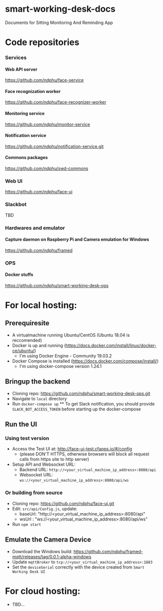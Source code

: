 # smart-working-desk-docs
Documents for Sitting Monitoring And Reminding App

# Code repositories
### Services
#### Web API server
   https://github.com/ndphu/face-service
   
#### Face recognization worker
   https://github.com/ndphu/face-recognizer-worker

#### Monitoring service
   https://github.com/ndphu/monitor-service

#### Notification service
   https://github.com/ndphu/notification-service.git
   
#### Commons packages
   https://github.com/ndphu/swd-commons
 
### Web UI
   https://github.com/ndphu/face-ui

### Slackbot
   TBD

### Hardwares and emulator
#### Capture daemon on Raspberry Pi and Camera emulation for Windows
   https://github.com/ndphu/framed

### OPS
#### Docker stuffs
   https://github.com/ndphu/smart-working-desk-ops



# For local hosting:
## Prerequiresite
 * A virtualmachine running Ubuntu/CentOS (Ubuntu 18.04 is reccomended)
 * Docker is up and running (https://docs.docker.com/install/linux/docker-ce/ubuntu/)
    * I'm using Docker Engine - Community 19.03.2
 * Docker Compose is installed (https://docs.docker.com/compose/install/)
    * I'm using docker-compose version 1.24.1
    
## Bringup the backend
 * Cloning repo: https://github.com/ndphu/smart-working-desk-ops.git
 * Navigate to `local` directory
 * Run `docker-compose up`
 ** To get Slack notification, you should provide `SLACK_BOT_ACCESS_TOKEN` before starting up the docker-compose

## Run the UI
### Using test version
 * Access the Test UI at: http://face-ui-test.cfapps.io/#/config 
   * (please DON'T HTTPS, otherwise browsers will block all request calls from https site to http server)
 * Setup API and Websocket URL:
   * Backend URL: `http://<your_virtual_machine_ip_address>:8080/api`
   * Websocket URL: `ws://<your_virtual_machine_ip_address>:8080/api/ws`

### Or building from source
* Cloning repo: https://github.com/ndphu/face-ui.git
* Edit: `src/api/Config.js`, update:
  * baseUrl: "http://<your_virtual_machine_ip_address>:8080/api"
  * wsUrl : "ws://<your_virtual_machine_ip_address>:8080/api/ws"
* Run `npm start`

## Emulate the Camera Device
 * Download the Windows build: https://github.com/ndphu/framed-mqtt/releases/tag/0.0.1-alpha-windows
 * Update `mqttBroker` to `tcp://<your_virtual_machine_ip_address>:1883`
 * Set the `deviceSerial` correctly with the device created from `Smart Working Desk UI`


# For cloud hosting:
* TBD...
